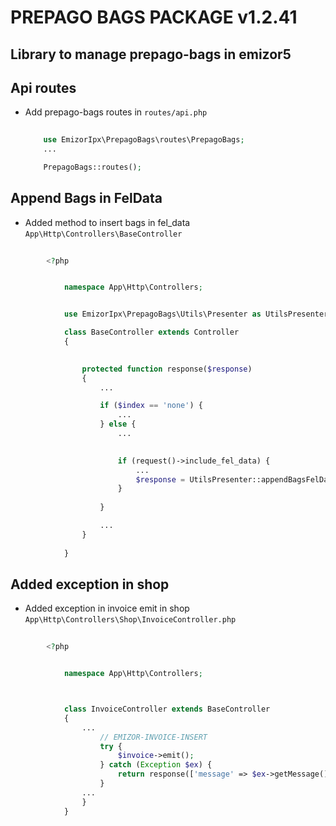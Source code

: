 # PREPAGO BAGS PACKAGE v1.2.41

## Library to manage prepago-bags in emizor5

## Api routes

- Add prepago-bags routes in `routes/api.php`

    ```php
        
        use EmizorIpx\PrepagoBags\routes\PrepagoBags;
        ...

        PrepagoBags::routes();
    ```
## Append Bags in FelData

- Added method to insert bags in fel_data `App\Http\Controllers\BaseController` 


```php
        
        <?php


            namespace App\Http\Controllers;


            use EmizorIpx\PrepagoBags\Utils\Presenter as UtilsPresenter;

            class BaseController extends Controller
            {
                

                protected function response($response)
                {
                    ...

                    if ($index == 'none') {
                        ...
                    } else {
                        ...

                        
                        if (request()->include_fel_data) {
                            ...
                            $response = UtilsPresenter::appendBagsFelData($response);
                        }
                        
                    }

                    ...
                }
                
            }

```


## Added exception in shop

- Added exception in invoice emit in shop `App\Http\Controllers\Shop\InvoiceController.php`

```php
        
        <?php


            namespace App\Http\Controllers;



            class InvoiceController extends BaseController
            {
                ...
                    // EMIZOR-INVOICE-INSERT
                    try {
                        $invoice->emit();
                    } catch (Exception $ex) {
                        return response(['message' => $ex->getMessage()]);;
                    }
                ...
                }
            }

```